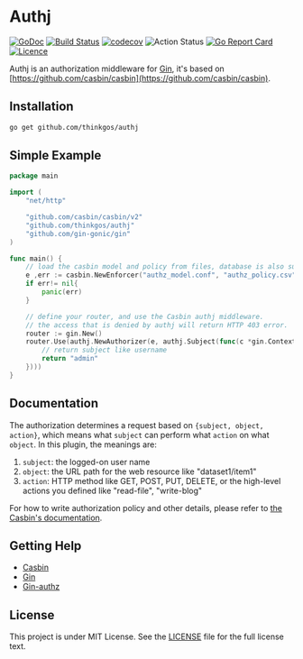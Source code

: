 # Authj

[![GoDoc](https://godoc.org/github.com/thinkgos/authj?status.svg)](https://godoc.org/github.com/thinkgos/authj)
[![Build Status](https://travis-ci.org/thinkgos/authj.svg)](https://travis-ci.org/thinkgos/authj)
[![codecov](https://codecov.io/gh/thinkgos/authj/branch/master/graph/badge.svg)](https://codecov.io/gh/thinkgos/authj)
![Action Status](https://github.com/thinkgos/authj/workflows/Go/badge.svg)
[![Go Report Card](https://goreportcard.com/badge/github.com/thinkgos/authj)](https://goreportcard.com/report/github.com/thinkgos/authj)
[![Licence](https://img.shields.io/github/license/thinkgos/authj)](https://raw.githubusercontent.com/thinkgos/authj/master/LICENSE)



Authj is an authorization middleware for [Gin](https://github.com/gin-gonic/gin), it's based on
 [https://github.com/casbin/casbin](https://github.com/casbin/casbin).

## Installation

```bash
go get github.com/thinkgos/authj
```

## Simple Example

```Go
package main

import (
    "net/http"

    "github.com/casbin/casbin/v2"
    "github.com/thinkgos/authj"
    "github.com/gin-gonic/gin"
)

func main() {
    // load the casbin model and policy from files, database is also supported.
    e ,err := casbin.NewEnforcer("authz_model.conf", "authz_policy.csv")
    if err!= nil{
        panic(err)    
    }   

    // define your router, and use the Casbin authj middleware.
    // the access that is denied by authj will return HTTP 403 error.
    router := gin.New()
    router.Use(authj.NewAuthorizer(e, authj.Subject(func(c *gin.Context) string {
        // return subject like username
        return "admin"
    })))
}
```

## Documentation

The authorization determines a request based on ``{subject, object, action}``, which means what ``subject`` can perform what ``action`` on what ``object``. In this plugin, the meanings are:

1. ``subject``: the logged-on user name
2. ``object``: the URL path for the web resource like "dataset1/item1"
3. ``action``: HTTP method like GET, POST, PUT, DELETE, or the high-level actions you defined like "read-file", "write-blog"

For how to write authorization policy and other details, please refer to [the Casbin's documentation](https://github.com/casbin/casbin).

## Getting Help

- [Casbin](https://github.com/casbin/casbin)
- [Gin](github.com/gin-gonic/gin)
- [Gin-authz](github.com/gin-contrib/authz)

## License

This project is under MIT License. See the [LICENSE](LICENSE) file for the full license text.
